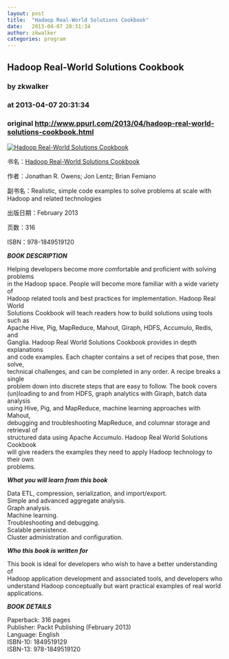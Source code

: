```yaml
---
layout: post
title:  "Hadoop Real-World Solutions Cookbook"
date:   2013-04-07 20:31:34
author: zkwalker
categories: program
---
```


## Hadoop Real-World Solutions Cookbook
### by zkwalker
### at 2013-04-07 20:31:34
### original <http://www.ppurl.com/2013/04/hadoop-real-world-solutions-cookbook.html>

<div><div><a href="http://www.ppurl.com/2013/04/hadoop-real-world-solutions-cookbook.html" title="Hadoop Real-World Solutions Cookbook"><img src="http://static.ppurl.com/u/98/4406498/thumbnail.png" alt="Hadoop Real-World Solutions Cookbook"></a></div><div><p><span>书名：</span><a href="http://www.ppurl.com/2013/04/hadoop-real-world-solutions-cookbook.html">Hadoop Real-World Solutions Cookbook</a></p><p><span>作者：</span>Jonathan R. Owens; Jon Lentz; Brian Femiano</p><p><span>副书名：</span>Realistic, simple code examples to solve problems at  scale with Hadoop and related technologies</p><p><span>出版日期：</span>February 2013</p><p><span>页数：</span>316</p><p><span>ISBN：</span>978-1849519120</p></div></div><p><em><strong>BOOK DESCRIPTION</strong></em></p>
<p>Helping developers become more comfortable and proficient with solving problems<br>
in the Hadoop space. People will become more familiar with a wide variety of<br>
Hadoop related tools and best practices for implementation. Hadoop Real World<br>
Solutions Cookbook will teach readers how to build solutions using tools such as<br>
Apache Hive, Pig, MapReduce, Mahout, Giraph, HDFS, Accumulo, Redis, and<br>
Ganglia. Hadoop Real World Solutions Cookbook provides in depth explanations<br>
and code examples. Each chapter contains a set of recipes that pose, then solve,<br>
technical challenges, and can be completed in any order. A recipe breaks a single<br>
problem down into discrete steps that are easy to follow. The book covers<br>
(un)loading to and from HDFS, graph analytics with Giraph, batch data analysis<br>
using Hive, Pig, and MapReduce, machine learning approaches with Mahout,<br>
debugging and troubleshooting MapReduce, and columnar storage and retrieval of<br>
structured data using Apache Accumulo. Hadoop Real World Solutions Cookbook<br>
will give readers the examples they need to apply Hadoop technology to their own<br>
problems.</p>
<p><em><strong>What you will learn from this book</strong></em></p>
<p>Data ETL, compression, serialization, and import/export.<br>
Simple and advanced aggregate analysis.<br>
Graph analysis.<br>
Machine learning.<br>
Troubleshooting and debugging.<br>
Scalable persistence.<br>
Cluster administration and configuration.</p>
<p><em><strong>Who this book is written for</strong></em></p>
<p>This book is ideal for developers who wish to have a better understanding of<br>
Hadoop application development and associated tools, and developers who<br>
understand Hadoop conceptually but want practical examples of real world<br>
applications.</p>
<p><em><strong>BOOK DETAILS</strong></em></p>
<p>Paperback: 316 pages<br>
Publisher: Packt Publishing (February 2013)<br>
Language: English<br>
ISBN-10: 1849519129<br>
ISBN-13: 978-1849519120</p>